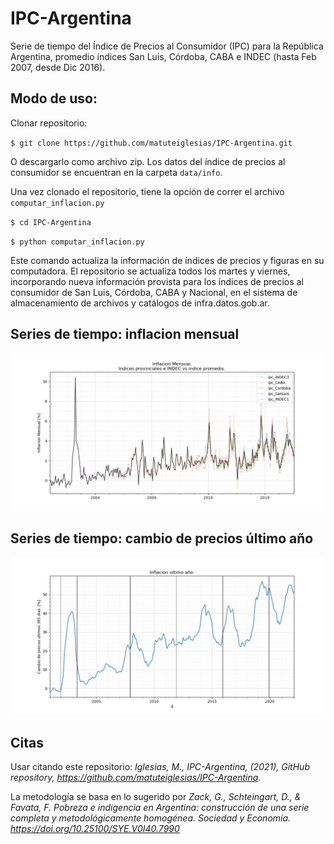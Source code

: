 # IPC-Argentina
Serie de tiempo del Índice de Precios al Consumidor (IPC) para la República Argentina, promedio índices San Luis, Córdoba, CABA e INDEC (hasta Feb 2007, desde Dic 2016).

## Modo de uso:

Clonar repositorio:

`$ git clone https://github.com/matuteiglesias/IPC-Argentina.git`

O descargarlo como archivo zip. Los datos del índice de precios al consumidor se encuentran en la carpeta `data/info`.

Una vez clonado el repositorio, tiene la opción de correr el archivo `computar_inflacion.py`

`$ cd IPC-Argentina`

`$ python computar_inflacion.py`

Este comando actualiza la información de índices de precios y figuras en su computadora. El repositorio se actualiza todos los martes y viernes, incorporando nueva información provista para los índices de precios al consumidor de San Luis, Córdoba, CABA y Nacional, en el sistema de almacenamiento de archivos y catálogos de infra.datos.gob.ar.

## Series de tiempo: inflacion mensual

<img src="/figuras/figura2.png" width="800">

## Series de tiempo: cambio de precios último año

<img src="/figuras/figura3.png" width="800">

## Citas

Usar citando este repositorio: *Iglesias, M., IPC-Argentina, (2021), GitHub repository, https://github.com/matuteiglesias/IPC-Argentina*.

La metodología se basa en lo sugerido por *Zack, G., Schteingart, D., & Favata, F. Pobreza e indigencia en Argentina: construcción de una serie completa y metodológicamente homogénea. Sociedad y Economía. https://doi.org/10.25100/SYE.V0I40.7990*



